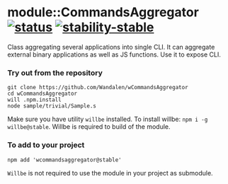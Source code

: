 
# module::CommandsAggregator [![status](https://github.com/Wandalen/wCommandsAggregator/actions/workflows/StandardPublish.yml/badge.svg)](https://github.com/Wandalen/wCommandsAggregator/actions/workflows/StandardPublish.yml) [![stability-stable](https://img.shields.io/badge/stability-stable-brightgreen.svg)](https://github.com/emersion/stability-badges#stable)

Class aggregating several applications into single CLI. It can aggregate external binary applications as well as JS functions. Use it to expose CLI.

### Try out from the repository

```
git clone https://github.com/Wandalen/wCommandsAggregator
cd wCommandsAggregator
will .npm.install
node sample/trivial/Sample.s
```

Make sure you have utility `willbe` installed. To install willbe: `npm i -g willbe@stable`. Willbe is required to build of the module.

### To add to your project

```
npm add 'wcommandsaggregator@stable'
```

`Willbe` is not required to use the module in your project as submodule.

